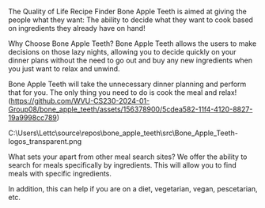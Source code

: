 The Quality of Life Recipe Finder
Bone Apple Teeth is aimed at giving the people what they want:
The ability to decide what they want to cook based on ingredients they already have on hand!


Why Choose Bone Apple Teeth?
Bone Apple Teeth allows the users to make decisions on those lazy nights, allowing you
to decide quickly on your dinner plans without the need to go out and buy any new ingredients when you just want to relax and unwind.

Bone Apple Teeth will take the unnecessary dinner planning and perform that for you. The only thing you need
to do is cook the meal and relax!
(https://github.com/WVU-CS230-2024-01-Group08/bone_apple_teeth/assets/156378900/5cdea582-11f4-4120-8827-19a9998cc789)

C:\Users\Lettc\source\repos\bone_apple_teeth\src\Bone_Apple_Teeth-logos_transparent.png

What sets your apart from other meal search sites?
We offer the ability to search for meals specifically by ingredients. This will allow you to
find meals with specific ingredients.

In addition, this can help if you are on a diet, vegetarian, vegan, pescetarian, etc.
